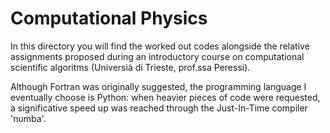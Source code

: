 # Computational Physics
In this directory you will find the worked out codes alongside the relative assignments proposed during an introductory course on computational scientific algoritms (Universià di Trieste, prof.ssa Peressi). 

Although Fortran was originally suggested, the programming language I eventually choose is Python: when heavier pieces of code were requested, a significative speed up was reached through the Just-In-Time compiler 'numba'.
